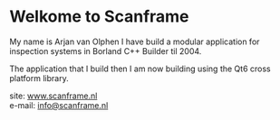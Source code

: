 # Welkome to Scanframe 

My name is Arjan van Olphen I have build a modular application for inspection systems in Borland C++ Builder til 2004.

The application that I build then I am now building using the Qt6 cross platform library.

site: www.scanframe.nl <br>
e-mail: info@scanframe.nl
